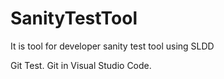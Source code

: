 # SanityTestTool
It is tool for developer sanity test tool using SLDD

Git Test. Git in Visual Studio Code.